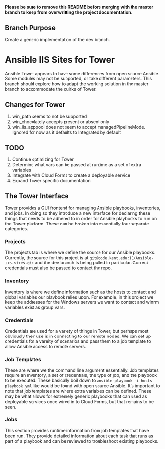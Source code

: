 **Please be sure to remove this README before merging with the master branch to keep from overwritting the project documentation.**

## Branch Purpose
Create a generic implementation of the dev branch.

# Ansible IIS Sites for Tower
Ansible Tower appears to have some differences from open source Ansible. Some modules may not be supported, or take different parameters. This branch should explore how to adapt the working solution in the master branch to accommodate the quirks of Tower.

## Changes for Tower
1. win_path seems to not be supported
2. win_chocolately accepts present or absent only
3. win_iis_apppool does not seem to accept managedPipelineMode. Ignored for now as it defaults to Integrated by default

## TODO
1. Continue optimizing for Tower
2. Determine what vars can be passed at runtime as a set of extra variables
3. Integrate with Cloud Forms to create a deployable service
4. Expand Tower specific documentation

## The Tower Interface
Tower provides a GUI frontend for managing Ansible playbooks, inventories, and jobs. In doing so they introduce a new interface for declaring these things that needs to be adhered to in order for Ansible playbooks to run on the Tower platform. These can be broken into essentially four separate categories.

### Projects
The projects tab is where we define the source for our Ansible playbooks. Currently, the source for this project is at `git@code.kent.edu:IE/Ansible-IIS-Sites.git` and the dev branch is being pulled in particular. Correct credentials must also be passed to contact the repo.

### Inventory
Inventory is where we define information such as the hosts to contact and global variables our playbook relies upon. For example, in this project we keep the addresses for the Windows servers we want to contact and winrm variables exist as group vars.

### Credentials
Credentials are used for a variety of things in Tower, but perhaps most obviously their use is in connecting to our remote nodes. We can set up credentials for a vareity of scenarios and pass them to a job template to allow Ansible access to remote servers. 

### Job Templates
These are where we the command line argument essentially. Job templates require an inventory, a set of credentials, the type of job, and the playbook to be executed. These basically boil down to `ansible-playbook -i hosts playbook.yml` like would be found with open source Ansible. It's important to note that job templates are where extra variables can be defined. These may be what allows for extremely generic playbooks that can used as deployable services once wired in to Cloud Forms, but that remains to be seen.

### Jobs
This section provides runtime information from job templates that have been run. They provide detailed information about each task that runs as part of a playbook and can be reviewed to troubleshoot existing playbooks. 
